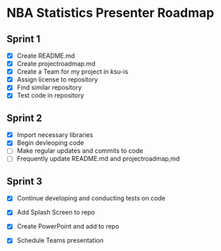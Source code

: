 # NBA Statistics Presenter Roadmap
## Sprint 1
- [x] Create README.md
- [x] Create projectroadmap.md
- [x] Create a Team for my project in ksu-is 
- [x] Assign license to repository 
- [x] Find similar repository 
- [x] Test code in repository
## Sprint 2 
- [x] Import necessary libraries
- [x] Begin devleoping code
- [ ] Make regular updates and commits to code
- [ ] Frequently update README.md and projectroadmap,md
## Sprint 3
- [x] Continue developing and conducting tests on code
- [x] Add Splash Screen to repo
- [x] Create PowerPoint and add to repo
- [x] Schedule Teams presentation

        
